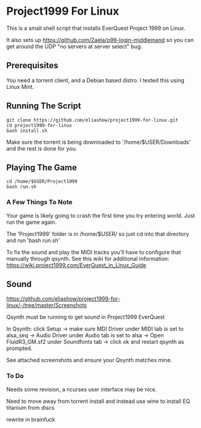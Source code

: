 # Project1999 For Linux
This is a small shell script that installs EverQuest Project 1999 on Linux.

It also sets up https://github.com/Zaela/p99-login-middlemand so you can get around the UDP "no servers at server select" bug.

## Prerequisites
You need a torrent client, and a Debian based distro. I tested this using Linux Mint.

## Running The Script
```
git clone https://github.com/eliashow/project1999-for-linux.git
cd project1999-for-linux
bash install.sh
```
Make sure the torrent is being downloaded to '/home/$USER/Downloads' and the rest is done for you.

## Playing The Game
```
cd /home/$USER/Project1999
bash run.sh
```


### A Few Things To Note
Your game is likely going to crash the first time you try entering world. Just run the game again.

The 'Project1999' folder is in /home/$USER/ so just cd into that directory and run 'bash run.sh'

To fix the sound and play the MIDI tracks you'll have to configure that manually through qsynth. See this wiki for additional information: https://wiki.project1999.com/EverQuest_in_Linux_Guide

## Sound
https://github.com/eliashow/project1999-for-linux/-/tree/master/Screenshots

Qsynth must be running to get sound in Project1999 EverQuest

In Qsynth: click Setup -> make sure MDI Driver under MIDI tab is set to alsa_seq -> Audio Driver under Audio tab is set to alsa -> Open FluidR3_GM.sf2 under Soundfonts tab -> click ok and restart qsynth as prompted.

See attached screenshots and ensure your Qsynth matches mine.

### To Do
Needs some revision, a ncurses user interface may be nice.

Need to move away from torrent install and instead use wine to install EQ titanium from discs

rewrite in brainfuck
